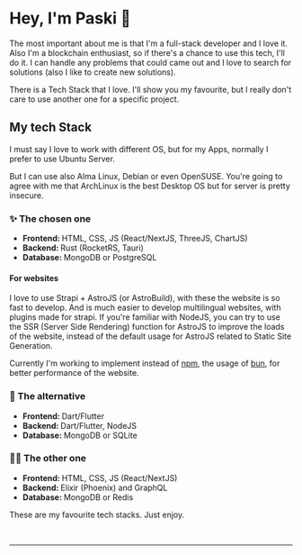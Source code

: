 
# <b>Hey, I'm Paski</b> 👋
The most important about me is that I'm a full-stack developer and I love it. Also I'm a blockchain enthusiast, so if there's a chance to use this tech, I'll do it. I can handle any problems that could came out and I love to search for solutions (also I like to create new solutions).

There is a Tech Stack that I love. I'll show you my favourite, but I really don't care to use another one for a specific project.

## <b>My tech Stack</b>
I must say I love to work with different OS, but for my Apps, normally I prefer to use Ubuntu Server.

But I can use also Alma Linux, Debian or even OpenSUSE. You're going to agree with me that ArchLinux is the best Desktop OS but for server is pretty insecure.

### <b>✨ The chosen one</b>
- <b>Frontend: </b>HTML, CSS, JS (React/NextJS, ThreeJS, ChartJS)
- <b>Backend: </b>Rust (RocketRS, Tauri)
- <b>Database: </b>MongoDB or PostgreSQL

#### <b>For websites</b>
I love to use Strapi + AstroJS (or AstroBuild), with these the website is so fast to develop. And is much easier to develop multilingual websites, with plugins made for strapi. If you're familiar with NodeJS, you can try to use the SSR (Server Side Rendering) function for AstroJS to improve the loads of the website, instead of the default usage for AstroJS related to Static Site Generation.

Currently I'm working to implement instead of [npm](https://www.npmjs.com/), the usage of [bun](https://bun.sh/), for better performance of the website.

### <b>🎁 The alternative</b>
- <b>Frontend: </b>Dart/Flutter
- <b>Backend: </b>Dart/Flutter, NodeJS
- <b>Database: </b>MongoDB or SQLite

### <b>🕵️‍♂️ The other one</b>
- <b>Frontend: </b>HTML, CSS, JS (React/NextJS)
- <b>Backend: </b>Elixir (Phoenix) and GraphQL
- <b>Database: </b>MongoDB or Redis

These are my favourite tech stacks. Just enjoy.

<br />

---
